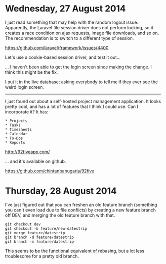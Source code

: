 Wednesday, 27 August 2014
=========================

I just read something that may help with the random logout issue. Apparently, the Laravel file session driver does not perform locking, so it creates a race condition on ajax requests, image file downloads, and so on. The recommendation is to switch to a different type of session.

https://github.com/laravel/framework/issues/4400

Let's use a cookie-based session driver, and test it out...

... I haven't been able to get the login screen since making the change. I think this might be the fix.

I put it in the live database; asking everybody to tell me if they ever see the weird login screen.


---
I just found out about a self-hosted project management application. It looks pretty cool, and has a lot of features that I think I could use. Can I incorporate it? It has:

    * Projects
    * Tasks
    * Timesheets
    * Calendar
    * To-Dos
    * Reports

http://92fiveapp.com/

... and it's available on github. 

https://github.com/chintanbanugaria/92five



Thursday, 28 August 2014
=========================
I've just figured out that you can freshen an old feature branch (something you can't even load due to file conflicts) by creating a new feature branch off DEV, and merging the old feature branch with that.

    git checkout dev
    git checkout -b feature/new-datestrip
    git merge feature/datestrip
    git branch -d feature/datestrip
    git branch -m feature/datestrip

This seems to be the functional equivalent of rebasing, but a lot less troublesome for a pretty old branch.


